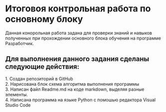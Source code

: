 <h1> Итоговоя контрольная работа по основному блоку </h1>
Данная конорольная работа задана для проверки знаний и навыков полученных при прохождении основного блока обучения на программе Разработчик. 
<h2> Для выполнения данного задания сделаны следующие действия:</h2>
1. Создан репозиторий в GitHub <br>
2. Нарисована блок схема алгоритма выполнения программы <br>
3. Написан файл Readme.md на коде markdown, выделяя разные элементы. <br>
4. Написана программа на языке Python с помошью редактора Visual Studio Code <br>
